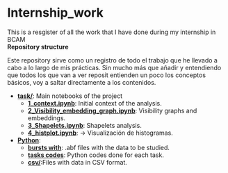 # Internship_work
This is a resgister of all the work that I have done during my internship in BCAM  
**Repository structure**

Este repository sirve como un registro de todo el trabajo que he llevado a cabo a lo largo de mis prácticas. 
Sin mucho más que añadir y entendiendo que todos los que van a ver reposit entienden un poco los conceptos básicos, voy a saltar directamente a los contenidos.




- **[task/](./task)**: Main notebooks of the project
  - **[1_context.ipynb](./task/1_context.ipynb)**: Initial context of the analysis.
  - **[2_Visibility_embedding_graph.ipynb](./task/2_Visibility_embedding_graph.ipynb)**: Visibility graphs and embeddings.
  - **[3_Shapelets.ipynb](./task/3_Shapelets.ipynb)**: Shapelets analysis.
  - **[4_histplot.ipynb](./task/4_histplot.ipynb)**: → Visualización de histogramas.
- **[Python](.python)**: 
  - **[bursts with](./python/bursting)**: .abf files with the data to be studied.
  - **[tasks codes](./python/codes)**: Python codes done for each task.
  - **[csv/](./python/csv)**:Files with data in CSV format.
